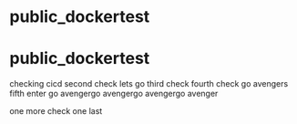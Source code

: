 # public_dockertest

# public_dockertest

checking cicd
second check lets go
third check
fourth check go avengers
fifth enter
go avengergo avengergo avengergo avenger

one more check
one last
